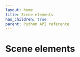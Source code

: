 ```yaml
---
layout: home
title: Scene elements
has_children: true
parent: Python API reference
---
```


# Scene elements